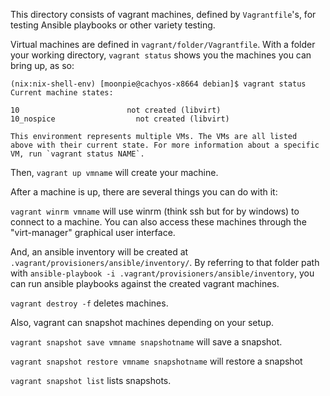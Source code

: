 This directory consists of vagrant machines, defined by `Vagrantfile`'s, for testing Ansible playbooks or other variety testing.

Virtual machines are defined in `vagrant/folder/Vagrantfile`. With a folder your working directory, `vagrant status` shows you the machines you can bring up, as so:

```
(nix:nix-shell-env) [moonpie@cachyos-x8664 debian]$ vagrant status
Current machine states:

10                        not created (libvirt)
10_nospice                  not created (libvirt)

This environment represents multiple VMs. The VMs are all listed
above with their current state. For more information about a specific
VM, run `vagrant status NAME`.
```

Then, `vagrant up vmname` will create your machine. 

After a machine is up, there are several things you can do with it:  

`vagrant winrm vmname` will use winrm (think ssh but for by windows) to connect to a machine. You can also access these machines through the "virt-manager" graphical user interface.

And, an ansible inventory will be created at `.vagrant/provisioners/ansible/inventory/`. By referring to that folder path with `ansible-playbook -i .vagrant/provisioners/ansible/inventory`, you can run ansible playbooks against the created vagrant machines. 

`vagrant destroy -f` deletes machines.

Also, vagrant can snapshot machines depending on your setup.


`vagrant snapshot save vmname snapshotname` will save a snapshot. 

`vagrant snapshot restore vmname snapshotname` will restore a snapshot

`vagrant snapshot list` lists snapshots. 